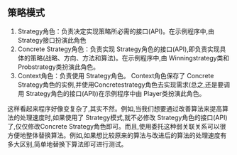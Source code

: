 ## 策略模式

1. Strategy角色：负责决定实现策略所必需的接口(API)。在示例程序中,由 Strategy接口扮演此角色
2. Concrete Strategy角色：负责实现 Strategy角色的接口(API),即负责实现具体的策略(战略、方向、方法和算法)。在示例程序中,由 Winningstrategy类和 Probstrategy类扮演此角色。
3. Context角色：负责使用 Strategy角色。 Context角色保存了 Concrete Strategy角色的实例,并使用Concretestrategy角色去实现需求(总之,还是要调用 Strategy角色的接口(API))在示例程序中由 Player类扮演此角色。

这样看起来程序好像变复杂了,其实不然。例如,当我们想要通过改善算法来提高算法的处理速度时,如果使用了 Strategy模式,就不必修改 Strategy角色的接口(API)了,仅仅修改Concrete Strategy角色即可。而且,使用委托这种弱关联关系可以很方便地整体替换算法。例如,如果想比较原来的算法与改进后的算法的处理速度有多大区别,简单地替换下算法即可进行测试。